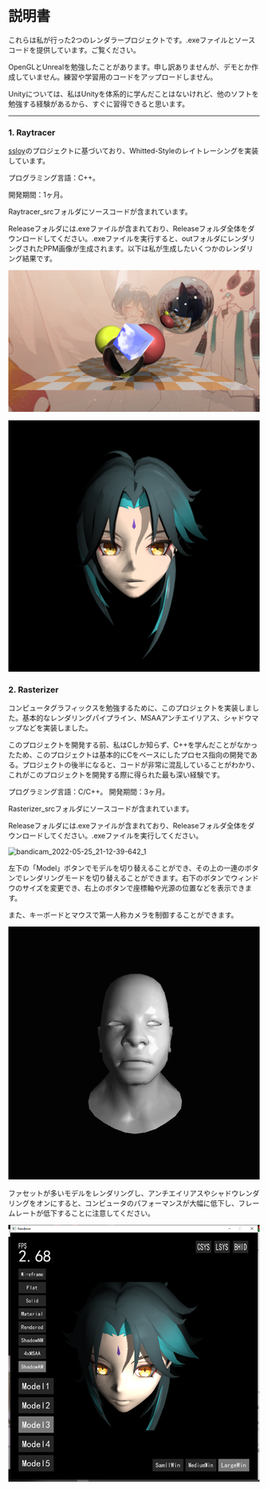 # 説明書

これらは私が行った2つのレンダラープロジェクトです。.exeファイルとソースコードを提供しています。ご覧ください。

OpenGLとUnrealを勉強したことがあります。申し訳ありませんが、デモとか作成していません。練習や学習用のコードをアップロードしません。

Unityについては、私はUnityを体系的に学んだことはないけれど、他のソフトを勉強する経験があるから、すぐに習得できると思います。

---



### 1. Raytracer

[ssloy](https://github.com/ssloy/tinyraytracer)のプロジェクトに基づいており、Whitted-Styleのレイトレーシングを実装しています。

プログラミング言語：C++。

開発期間：1ヶ月。

Raytracer_srcフォルダにソースコードが含まれています。

Releaseフォルダには.exeファイルが含まれており、Releaseフォルダ全体をダウンロードしてください。.exeファイルを実行すると、outフォルダにレンダリングされたPPM画像が生成されます。以下は私が生成したいくつかのレンダリング結果です。

![Output1_ppmTopng](説明書.assets/Output1_ppmTopng.png)

![Output2_ppmTopng](説明書.assets/Output2_ppmTopng.png)



### 2. Rasterizer

コンピュータグラフィックスを勉強するために、このプロジェクトを実装しました。基本的なレンダリングパイプライン、MSAAアンチエイリアス、シャドウマップなどを実装しました。

このプロジェクトを開発する前、私はCしか知らず、C++を学んだことがなかったため、このプロジェクトは基本的にCをベースにしたプロセス指向の開発である。プロジェクトの後半になると、コードが非常に混乱していることがわかり、これがこのプロジェクトを開発する際に得られた最も深い経験です。

プログラミング言語：C/C++。
開発期間：3ヶ月。

Rasterizer_srcフォルダにソースコードが含まれています。

Releaseフォルダには.exeファイルが含まれており、Releaseフォルダ全体をダウンロードしてください。.exeファイルを実行してください。

![bandicam_2022-05-25_21-12-39-642_1](説明書.assets/gif1.gif)

左下の「Model」ボタンでモデルを切り替えることができ、その上の一連のボタンでレンダリングモードを切り替えることができます。右下のボタンでウィンドウのサイズを変更でき、右上のボタンで座標軸や光源の位置などを表示できます。

また、キーボードとマウスで第一人称カメラを制御することができます。

![bandicam_2022-05-25_21-12-39-642](説明書.assets/gif2.gif)

ファセットが多いモデルをレンダリングし、アンチエイリアスやシャドウレンダリングをオンにすると、コンピュータのパフォーマンスが大幅に低下し、フレームレートが低下することに注意してください。

![image-20240212210203931](説明書.assets/image-20240212210203931.png)
